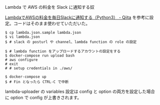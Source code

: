 Lambda で AWS の料金を Slack に通知する奴

[LambdaでAWSの料金を毎日Slackに通知する（Python3） - Qiita](http://qiita.com/tomohiko_isobe/items/88e8e0dcb0ee224a31e4) を参考に設定。コードはそのまま使わせていただいた。


```
$ cp lambda.json.sample lambda.json
$ vi lambda.json
$ # slack の posturl や channel、lambda function の role の設定
  
$ # lambda function をアップロードするアカウントの設定をする
$ docker-compose run upload bash
# aws configure
# exit
# # setup credentials in ./aws/

$ docker-compose up
$ # Fin となったら CTRL-C で中断
```

lambda-uploader の variables 設定は config と option の両方を設定した場合に option で config が上書きされます。
